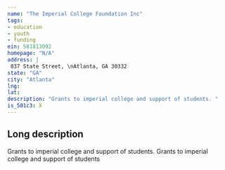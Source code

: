 ```yaml
---
name: "The Imperial College Foundation Inc"
tags:
- education
- youth
- funding
ein: 581813092
homepage: "N/A"
address: |
 837 State Street, \nAtlanta, GA 30332
state: "GA"
city: "Atlanta"
lng: 
lat: 
description: "Grants to imperial college and support of students. "
is_501c3: X
---
```


## Long description

Grants to imperial college and support of students. Grants to imperial college and support of students
